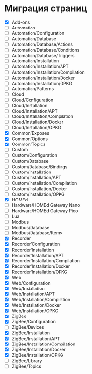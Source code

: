 # Миграция страниц

- [x] Add-ons
- [ ] Automation
- [ ] Automation/Configuration
- [ ] Automation/Database
- [ ] Automation/Database/Actions
- [ ] Automation/Database/Conditions
- [ ] Automation/Database/Triggers
- [ ] Automation/Installation
- [ ] Automation/Installation/APT
- [ ] Automation/Installation/Compilation
- [ ] Automation/Installation/Docker
- [ ] Automation/Installation/OPKG
- [ ] Automation/Patterns
- [ ] Cloud
- [ ] Cloud/Configuration
- [ ] Cloud/Installation
- [ ] Cloud/Installation/APT
- [ ] Cloud/Installation/Compilation
- [ ] Cloud/Installation/Docker
- [ ] Cloud/Installation/OPKG
- [x] Common/Exposes
- [x] Common/Options
- [x] Common/Topics
- [ ] Custom
- [ ] Custom/Configuration
- [ ] Custom/Database
- [ ] Custom/Database/Bindings
- [ ] Custom/Installation
- [ ] Custom/Installation/APT
- [ ] Custom/Installation/Compilation
- [ ] Custom/Installation/Docker
- [ ] Custom/Installation/OPKG
- [x] HOMEd
- [ ] Hardware/HOMEd Gateway Nano
- [ ] Hardware/HOMEd Gateway Pico
- [ ] Lua
- [ ] Modbus
- [ ] Modbus/Database
- [ ] Modbus/Database/Items
- [x] Recorder
- [x] Recorder/Configuration
- [x] Recorder/Installation
- [x] Recorder/Installation/APT
- [x] Recorder/Installation/Compilation
- [x] Recorder/Installation/Docker
- [x] Recorder/Installation/OPKG
- [x] Web
- [x] Web/Configuration
- [x] Web/Installation
- [x] Web/Installation/APT
- [x] Web/Installation/Compilation
- [x] Web/Installation/Docker
- [x] Web/Installation/OPKG
- [x] ZigBee
- [x] ZigBee/Configuration
- [ ] ZigBee/Devices
- [x] ZigBee/Installation
- [x] ZigBee/Installation/APT
- [x] ZigBee/Installation/Compilation
- [x] ZigBee/Installation/Docker
- [x] ZigBee/Installation/OPKG
- [ ] ZigBee/Library
- [ ] ZigBee/Topics